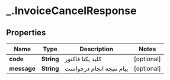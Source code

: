 # _.InvoiceCancelResponse

## Properties
Name | Type | Description | Notes
------------ | ------------- | ------------- | -------------
**code** | **String** | کلید یکتا فاکتور | [optional] 
**message** | **String** | پیام نتیجه انجام درخواست | [optional] 


